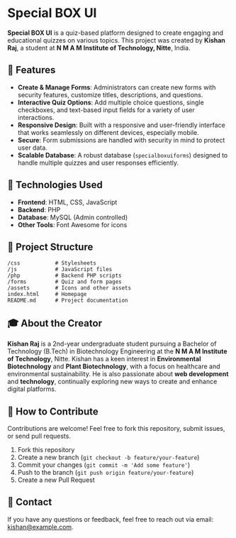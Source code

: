 # Special BOX UI

**Special BOX UI** is a quiz-based platform designed to create engaging and educational quizzes on various topics. This project was created by **Kishan Raj**, a student at **N M A M Institute of Technology, Nitte**, India.

## 🌟 Features

- **Create & Manage Forms**: Administrators can create new forms with security features, customize titles, descriptions, and questions.
- **Interactive Quiz Options**: Add multiple choice questions, single checkboxes, and text-based input fields for a variety of user interactions.
- **Responsive Design**: Built with a responsive and user-friendly interface that works seamlessly on different devices, especially mobile.
- **Secure**: Form submissions are handled with security in mind to protect user data.
- **Scalable Database**: A robust database (`specialboxuiforms`) designed to handle multiple quizzes and user responses efficiently.

## 🚀 Technologies Used

- **Frontend**: HTML, CSS, JavaScript
- **Backend**: PHP
- **Database**: MySQL (Admin controlled)
- **Other Tools**: Font Awesome for icons

## 📂 Project Structure

```
/css           # Stylesheets
/js            # JavaScript files
/php           # Backend PHP scripts
/forms         # Quiz and form pages
/assets        # Icons and other assets
index.html     # Homepage
README.md      # Project documentation
```

## 🎓 About the Creator

**Kishan Raj** is a 2nd-year undergraduate student pursuing a Bachelor of Technology (B.Tech) in Biotechnology Engineering at the **N M A M Institute of Technology**, Nitte. Kishan has a keen interest in **Environmental Biotechnology** and **Plant Biotechnology**, with a focus on healthcare and environmental sustainability. He is also passionate about **web development** and **technology**, continually exploring new ways to create and enhance digital platforms.

## 🔗 How to Contribute

Contributions are welcome! Feel free to fork this repository, submit issues, or send pull requests.

1. Fork this repository
2. Create a new branch (`git checkout -b feature/your-feature`)
3. Commit your changes (`git commit -m 'Add some feature'`)
4. Push to the branch (`git push origin feature/your-feature`)
5. Create a new Pull Request

## 📧 Contact

If you have any questions or feedback, feel free to reach out via email: [kishan@example.com](mailto:kishanbantakal@gmail.com).
